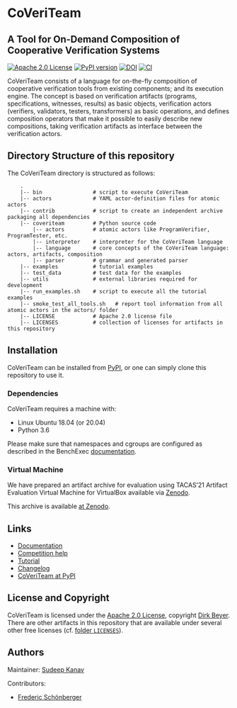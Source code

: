 <!--
This file is part of CoVeriTeam,
a tool for on-demand composition of cooperative verification systems:
https://gitlab.com/sosy-lab/software/coveriteam

SPDX-FileCopyrightText: 2020 Dirk Beyer <https://www.sosy-lab.org>

SPDX-License-Identifier: Apache-2.0
-->

# CoVeriTeam

## A Tool for On-Demand Composition of Cooperative Verification Systems

[![Apache 2.0 License](https://img.shields.io/badge/license-Apache--2-brightgreen.svg)](https://www.apache.org/licenses/LICENSE-2.0)
[![PyPI version](https://img.shields.io/pypi/v/CoVeriTeam.svg)](https://pypi.python.org/pypi/CoVeriTeam)
[![DOI](https://zenodo.org/badge/doi/10.5281/zenodo.3818283.svg)](https://doi.org/10.5281/zenodo.3818283)
[![CI](https://gitlab.com/sosy-lab/software/coveriteam/badges/master/pipeline.svg)](https://gitlab.com/sosy-lab/software/coveriteam/pipelines)

CoVeriTeam consists of a language for on-the-fly composition
of cooperative verification tools from existing components; and its execution engine.
The concept is based on
verification artifacts (programs, specifications, witnesses, results) as basic objects,
verification actors (verifiers, validators, testers, transformers) as basic operations, and
defines composition operators that make it possible to easily describe new compositions,
taking verification artifacts as interface between the verification actors.

## Directory Structure of this repository
The CoVeriTeam directory is structured as follows:
```
    .
    |-- bin                # script to execute CoVeriTeam
    |-- actors             # YAML actor-definition files for atomic actors
    |-- contrib            # script to create an independent archive packaging all dependencies
    |-- coveriteam         # Python source code
        |-- actors         # atomic actors like ProgramVerifier, ProgramTester, etc.
        |-- interpreter    # interpreter for the CoVeriTeam language
        |-- language       # core concepts of the CoVeriTeam language: actors, artifacts, composition
        |-- parser         # grammar and generated parser
    |-- examples           # tutorial examples
    |-- test_data          # test data for the examples
    |-- utils              # external libraries required for development
    |-- run_examples.sh    # script to execute all the tutorial examples
    |-- smoke_test_all_tools.sh   # report tool information from all atomic actors in the actors/ folder
    |-- LICENSE            # Apache 2.0 license file
    |-- LICENSES           # collection of licenses for artifacts in this repository
```

## Installation
CoVeriTeam can be installed from [PyPI](https://pypi.python.org/pypi/CoVeriTeam),
or one can simply clone this repository to use it.

### Dependencies

CoVeriTeam requires a machine with:
- Linux Ubuntu 18.04 (or 20.04)
- Python 3.6

Please make sure that namespaces and cgroups are configured as described in the
BenchExec [documentation](https://github.com/sosy-lab/benchexec/blob/master/doc/INSTALL.md).

### Virtual Machine
We have prepared an artifact archive for evaluation using
TACAS’21 Artifact Evaluation Virtual Machine for VirtualBox available
via [Zenodo](https://zenodo.org/record/4041464).

This archive is available [at Zenodo](https://doi.org/10.5281/zenodo.4094829).

## Links
* [Documentation](doc/index.md)
* [Competition help](doc/competition-help.md)
* [Tutorial](examples/README.md)
* [Changelog](CHANGELOG.md)
* [CoVeriTeam at PyPI](https://pypi.python.org/pypi/CoVeriTeam)

## License and Copyright

CoVeriTeam is licensed under the [Apache 2.0 License](https://www.apache.org/licenses/LICENSE-2.0),
copyright [Dirk Beyer](https://www.sosy-lab.org/people/beyer/).
There are other artifacts in this repository
that are available under several other free licenses
(cf. [folder `LICENSES`](LICENSES)).

## Authors
Maintainer: [Sudeep Kanav](https://www.sosy-lab.org/people/kanav/)

Contributors:
- [Frederic Schönberger](https://gitlab.com/frederic.schoenberger)
